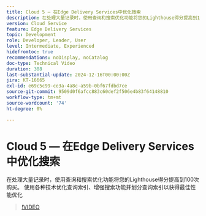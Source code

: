 ```yaml
---
title: Cloud 5 — 在Edge Delivery Services中优化搜索
description: 在处理大量记录时，使用查询和搜索优化功能将您的Lighthouse得分提高到100次购买。
version: Cloud Service
feature: Edge Delivery Services
topic: Development
role: Developer, Leader, User
level: Intermediate, Experienced
hidefromtoc: true
recommendations: noDisplay, noCatalog
doc-type: Technical Video
duration: 308
last-substantial-update: 2024-12-16T00:00:00Z
jira: KT-16665
exl-id: e69c5c99-ce3a-4a8c-a59b-0bf67fdbd7ce
source-git-commit: 9509d0f6afcc883c60def2f506e4b83f64148810
workflow-type: tm+mt
source-wordcount: '74'
ht-degree: 0%

---
```


# Cloud 5 — 在Edge Delivery Services中优化搜索

在处理大量记录时，使用查询和搜索优化功能将您的Lighthouse得分提高到100次购买。 使用各种技术优化查询索引、增强搜索功能并划分查询索引以获得最佳性能优化

>[!VIDEO](https://video.tv.adobe.com/v/3440976/?learn=on&enablevpops)

